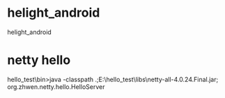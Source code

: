helight_android
===============

helight_android


netty hello
===============
hello_test\bin>java -classpath .;E:\hello_test\libs\netty-all-4.0.24.Final.jar; org.zhwen.netty.hello.HelloServer